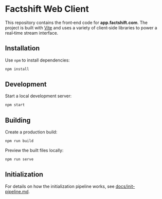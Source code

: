 # Factshift Web Client

This repository contains the front‑end code for **app.factshift.com**. The project is built with [Vite](https://vitejs.dev/) and uses a variety of client‑side libraries to power a real‑time stream interface.

## Installation

Use `npm` to install dependencies:

```bash
npm install
```

## Development

Start a local development server:

```bash
npm start
```

## Building

Create a production build:

```bash
npm run build
```

Preview the built files locally:

```bash
npm run serve
```

## Initialization

For details on how the initialization pipeline works, see [docs/init-pipeline.md](docs/init-pipeline.md).

